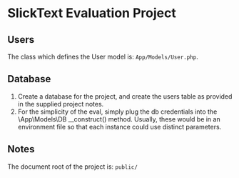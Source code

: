 # SlickText Evaluation Project

## Users
The class which defines the User model is: `App/Models/User.php`.

## Database
1. Create a database for the project, and create the users table as provided in the supplied project notes.
2. For the simplicity of the eval, simply plug the db credentials into the \App\Models\DB __construct() method. Usually, these would be in an environment file so that each instance could use distinct parameters.


## Notes
The document root of the project is: `public/`



